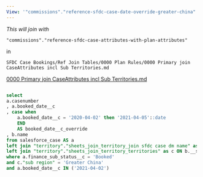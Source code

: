 ```yaml
---
View: '"commissions"."reference-sfdc-case-date-override-greater-china"'
---
```


_This will join with_

`"commissions"."reference-sfdc-case-attributes-with-plan-attributes"`

in

`SFDC Case Bookings/Ref Join Tables/0000 Plan Rules/0000 Primary join CaseAttributes incl Sub Territories.md` 

[0000 Primary join CaseAttributes incl Sub Territories.md](https://github.com/pratikshr/ISCSalesOps/blob/533b60e2f654d15368dd712baca3c427f1190b43/SFDC%20Case%20Bookings/Ref%20Join%20Tables/0000%20Plan%20Rules/0000%20Primary%20join%20CaseAttributes%20incl%20Sub%20Territories.md)

```sql

select
a.casenumber
, a.booked_date__c
, case when
    a.booked_date__c = '2020-04-02' then '2021-04-05'::date
    END
    AS booked_date__c_override
, b.name
from salesforce_case AS a
left join "territory"."sheets_join_territory_join sfdc case dm name" as b ON a.dm__c = b.__dm__c
left join "territory"."sheets_join_territory_territories" as c ON b.__sub_territory_id = c.id
where a.finance_sub_status__c = 'Booked'
and c."sub region" = 'Greater China'
and a.booked_date__c IN ('2021-04-02')
```

